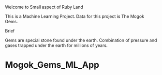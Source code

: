 <H>Welcome to Small aspect of Ruby Land<H>

This is a Machine Learning Project.
Data for this project is The Mogok Gems.

<h> Brief <h>

Gems are special stone found under the earth. Combination of pressure and gases trapped under the earth for millions of years.
# Mogok_Gems_ML_App

